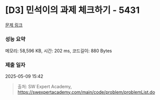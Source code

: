 # [D3] 민석이의 과제 체크하기 - 5431 

[문제 링크](https://swexpertacademy.com/main/code/problem/problemDetail.do?contestProbId=AWVl3rWKDBYDFAXm) 

### 성능 요약

메모리: 58,596 KB, 시간: 202 ms, 코드길이: 880 Bytes

### 제출 일자

2025-05-09 15:42



> 출처: SW Expert Academy, https://swexpertacademy.com/main/code/problem/problemList.do